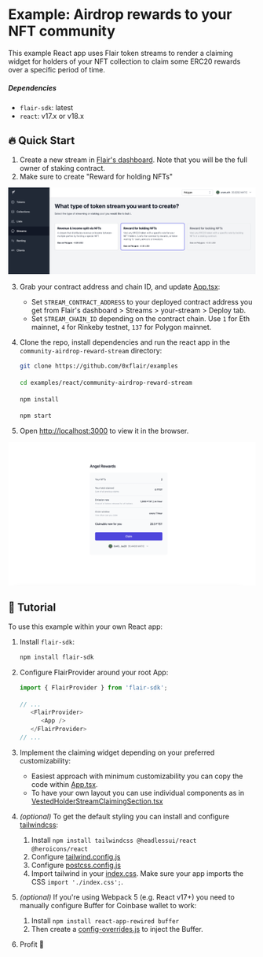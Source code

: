 # Example: Airdrop rewards to your NFT community

This example React app uses Flair token streams to render a claiming widget for holders of your NFT collection to claim some ERC20 rewards over a specific period of time.

##### Dependencies

* `flair-sdk`: latest
* `react`: v17.x or v18.x

## :fire: Quick Start

1. Create a new stream in [Flair's dashboard](https://app.flair.finance/streams). Note that you will be the full owner of staking contract.
2. Make sure to create "Reward for holding NFTs"

![Screenshot](./preset-selection.png)

3. Grab your contract address and chain ID, and update [App.tsx](./src/App.tsx):
   * Set `STREAM_CONTRACT_ADDRESS` to your deployed contract address you get from Flair's dashboard > Streams > your-stream > Deploy tab.
   * Set `STREAM_CHAIN_ID` depending on the contract chain. Use `1` for Eth mainnet, `4` for Rinkeby testnet, `137` for Polygon mainnet.
4. Clone the repo, install dependencies and run the react app in the `community-airdrop-reward-stream` directory:

   ```sh
   git clone https://github.com/0xflair/examples

   cd examples/react/community-airdrop-reward-stream

   npm install

   npm start
   ```

5. Open [http://localhost:3000](http://localhost:3000) to view it in the browser.

![Screenshot](./staking-screenshot.png)

## 🔮 Tutorial

To use this example within your own React app:

1. Install `flair-sdk`:

   ```sh
   npm install flair-sdk
   ```

2. Configure FlairProvider around your root App:

   ```ts
   import { FlairProvider } from 'flair-sdk';

   // ...
      <FlairProvider>
         <App />
      </FlairProvider>
   // ...
   ```

3. Implement the claiming widget depending on your preferred customizability:
   * Easiest approach with minimum customizability you can copy the code within [App.tsx](./src/App.tsx).
   * To have your own layout you can use individual components as in [VestedHolderStreamClaimingSection.tsx](https://github.com/0xflair/typescript-sdk/blob/main/packages/react-token-streams/src/presets/vested-holder-preset/sections/VestedHolderStreamClaimingSection.tsx#L24-L84)

4. *(optional)* To get the default styling you can install and configure [tailwindcss](https://tailwindcss.com/docs/installation/using-postcss):
   1. Install `npm install tailwindcss @headlessui/react @heroicons/react`
   2. Configure [tailwind.config.js](./tailwind.config.js)
   3. Configure [postcss.config.js](./postcss.config.js)
   4. Import tailwind in your [index.css](./src/index.css). Make sure your app imports the CSS `import './index.css';`.

5. *(optional)* If you're using Webpack 5 (e.g. React v17+) you need to manually configure Buffer for Coinbase wallet to work:
   1. Install `npm install react-app-rewired buffer`
   2. Then create a [config-overrides.js](config-overrides.js) to inject the Buffer.

6. Profit :rocket:

